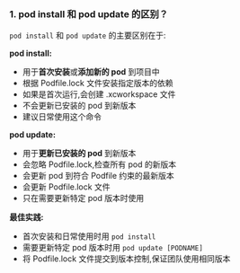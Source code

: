 ### 1. pod install 和 pod update 的区别？

`pod install` 和 `pod update` 的主要区别在于:

**pod install:**

- 用于**首次安装**或**添加新的 pod** 到项目中
- 根据 Podfile.lock 文件安装指定版本的依赖
- 如果是首次运行,会创建 .xcworkspace 文件
- 不会更新已安装的 pod 到新版本
- 建议日常使用这个命令

**pod update:**

- 用于**更新已安装的 pod** 到新版本
- 会忽略 Podfile.lock,检查所有 pod 的新版本
- 会更新 pod 到符合 Podfile 约束的最新版本
- 会更新 Podfile.lock 文件
- 只在需要更新特定 pod 版本时使用

**最佳实践:**

- 首次安装和日常使用时用 `pod install`
- 需要更新特定 pod 版本时用 `pod update [PODNAME]`
- 将 Podfile.lock 文件提交到版本控制,保证团队使用相同版本
